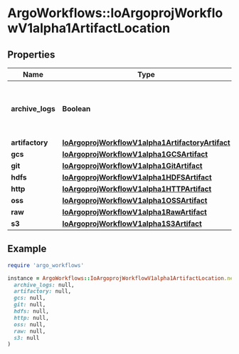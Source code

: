 # ArgoWorkflows::IoArgoprojWorkflowV1alpha1ArtifactLocation

## Properties

| Name | Type | Description | Notes |
| ---- | ---- | ----------- | ----- |
| **archive_logs** | **Boolean** | ArchiveLogs indicates if the container logs should be archived | [optional] |
| **artifactory** | [**IoArgoprojWorkflowV1alpha1ArtifactoryArtifact**](IoArgoprojWorkflowV1alpha1ArtifactoryArtifact.md) |  | [optional] |
| **gcs** | [**IoArgoprojWorkflowV1alpha1GCSArtifact**](IoArgoprojWorkflowV1alpha1GCSArtifact.md) |  | [optional] |
| **git** | [**IoArgoprojWorkflowV1alpha1GitArtifact**](IoArgoprojWorkflowV1alpha1GitArtifact.md) |  | [optional] |
| **hdfs** | [**IoArgoprojWorkflowV1alpha1HDFSArtifact**](IoArgoprojWorkflowV1alpha1HDFSArtifact.md) |  | [optional] |
| **http** | [**IoArgoprojWorkflowV1alpha1HTTPArtifact**](IoArgoprojWorkflowV1alpha1HTTPArtifact.md) |  | [optional] |
| **oss** | [**IoArgoprojWorkflowV1alpha1OSSArtifact**](IoArgoprojWorkflowV1alpha1OSSArtifact.md) |  | [optional] |
| **raw** | [**IoArgoprojWorkflowV1alpha1RawArtifact**](IoArgoprojWorkflowV1alpha1RawArtifact.md) |  | [optional] |
| **s3** | [**IoArgoprojWorkflowV1alpha1S3Artifact**](IoArgoprojWorkflowV1alpha1S3Artifact.md) |  | [optional] |

## Example

```ruby
require 'argo_workflows'

instance = ArgoWorkflows::IoArgoprojWorkflowV1alpha1ArtifactLocation.new(
  archive_logs: null,
  artifactory: null,
  gcs: null,
  git: null,
  hdfs: null,
  http: null,
  oss: null,
  raw: null,
  s3: null
)
```

